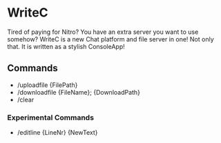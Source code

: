 # WriteC
Tired of paying for Nitro? You have an extra server you want to use somehow? WriteC is a new Chat platform and file server in one! Not only that. It is written as a stylish ConsoleApp!

## Commands
- /uploadfile {FilePath}
- /downloadfile {FileName}; {DownloadPath}
- /clear

### Experimental Commands
- /editline {LineNr} {NewText}
